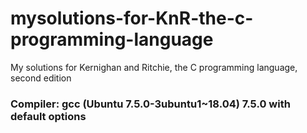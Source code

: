 # mysolutions-for-KnR-the-c-programming-language
My solutions for Kernighan and Ritchie, the C programming language, second edition
### Compiler: gcc (Ubuntu 7.5.0-3ubuntu1~18.04) 7.5.0 with default options
